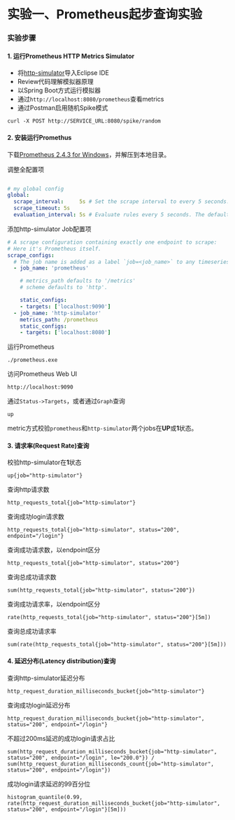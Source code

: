 实验一、Prometheus起步查询实验
======

### 实验步骤

#### 1. 运行Prometheus HTTP Metrics Simulator

* 将[http-simulator](../http-simulator)导入Eclipse IDE
* Review代码理解模拟器原理
* 以Spring Boot方式运行模拟器
* 通过`http://localhost:8080/prometheus`查看metrics
* 通过Postman启用随机Spike模式

```
curl -X POST http://SERVICE_URL:8080/spike/random
```

#### 2. 安装运行Promethus

下载[Prometheus 2.4.3 for Windows](https://github.com/prometheus/prometheus/releases/download/v2.4.3/prometheus-2.4.3.windows-amd64.tar.gz)，并解压到本地目录。

调整全配置项
```yml

# my global config
global:
  scrape_interval:     5s # Set the scrape interval to every 5 seconds. Default is every 1 minute.
  scrape_timeout: 5s
  evaluation_interval: 5s # Evaluate rules every 5 seconds. The default is every 1 minute.

```

添加http-simulator Job配置项 

```yml
# A scrape configuration containing exactly one endpoint to scrape:
# Here it's Prometheus itself.
scrape_configs:
  # The job name is added as a label `job=<job_name>` to any timeseries scraped from this config.
  - job_name: 'prometheus'

    # metrics_path defaults to '/metrics'
    # scheme defaults to 'http'.

    static_configs:
    - targets: ['localhost:9090']	
  - job_name: 'http-simulator'
    metrics_path: /prometheus
    static_configs:
    - targets: ['localhost:8080']

```

运行Prometheus
```
./prometheus.exe
```

访问Prometheus Web UI
```
http://localhost:9090
```

通过`Status->Targets`，或者通过`Graph`查询
```
up
```
metric方式校验`prometheus`和`http-simulator`两个jobs在**UP**或**1**状态。

#### 3. 请求率(Request Rate)查询

校验http-simulator在**1**状态
```
up{job="http-simulator"}
```

查询http请求数
```
http_requests_total{job="http-simulator"}
```

查询成功login请求数
```
http_requests_total{job="http-simulator", status="200", endpoint="/login"}
```

查询成功请求数，以endpoint区分
```
http_requests_total{job="http-simulator", status="200"}
```

查询总成功请求数
```
sum(http_requests_total{job="http-simulator", status="200"})
```

查询成功请求率，以endpoint区分
```
rate(http_requests_total{job="http-simulator", status="200"}[5m])
```

查询总成功请求率
```
sum(rate(http_requests_total{job="http-simulator", status="200"}[5m]))
```

#### 4. 延迟分布(Latency distribution)查询

查询http-simulator延迟分布
```
http_request_duration_milliseconds_bucket{job="http-simulator"}
```

查询成功login延迟分布
```
http_request_duration_milliseconds_bucket{job="http-simulator", status="200", endpoint="/login"}
```

不超过200ms延迟的成功login请求占比
```
sum(http_request_duration_milliseconds_bucket{job="http-simulator", status="200", endpoint="/login", le="200.0"}) / sum(http_request_duration_milliseconds_count{job="http-simulator", status="200", endpoint="/login"})
```

成功login请求延迟的99百分位
```
histogram_quantile(0.99, rate(http_request_duration_milliseconds_bucket{job="http-simulator", status="200", endpoint="/login"}[5m]))
```